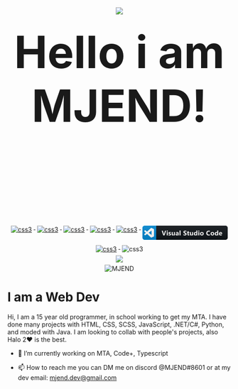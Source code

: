 <h2 style="font-size:100px;" align="center">
  <img src="https://avatars.githubusercontent.com/u/60278279?s=400&u=853bef17e7aab97e9275c1bc97aa770818b05855&v=4" height="150vh" ></img>
  <br/>
  Hello i am MJEND!
  <br/>
  <br/>
 </h2>
<p align="center">
<a href="#">
    <img src="https://raw.githubusercontent.com/MikeCodesDotNET/ColoredBadges/master/png/dev/languages/html.png" alt="css3" style="vertical-align:top; margin:6px 4px">
  </a>  
  <a href="#">
    <img src="https://raw.githubusercontent.com/MikeCodesDotNET/ColoredBadges/master/png/dev/languages/css3.png" alt="css3" style="vertical-align:top; margin:6px 4px">
  </a><a href="#">
    <img src="https://raw.githubusercontent.com/MikeCodesDotNET/ColoredBadges/master/png/dev/languages/js.png" alt="css3" style="vertical-align:top; margin:6px 4px">
  </a><a href="#">
    <img src="https://raw.githubusercontent.com/MikeCodesDotNET/ColoredBadges/master/png/dev/languages/python.png" alt="css3" style="vertical-align:top; margin:6px 4px">
  </a><a href="#">
    <img src="https://raw.githubusercontent.com/MikeCodesDotNET/ColoredBadges/master/png/devices/raspberrypi.png" alt="css3" style="vertical-align:top; margin:6px 4px">
  </a><a href="#">
    <img src="https://raw.githubusercontent.com/MikeCodesDotNET/ColoredBadges/master/png/dev/tools/visualstudio_code.png" alt="css3" style="vertical-align:top; margin:6px 4px">
  </a><a href="#">
    <img src="https://raw.githubusercontent.com/MikeCodesDotNET/ColoredBadges/master/png/dev/tools/jetbrains_pycharm.png" alt="css3" style="vertical-align:top; margin:6px 4px">
  </a>
   <img src="https://raw.githubusercontent.com/MikeCodesDotNET/ColoredBadges/master/png/dev/languages/csharp_dotnet.png" alt="css3" style="vertical-align:top; margin:6px 4px">
  </a><br>
  <img align"center" src="https://github-readme-stats.vercel.app/api/top-langs/?username=MJEND7&layout=compact&theme=material-palenight&langs_count=15" /> <br>
  <img height="195" align="center" src="https://github-readme-stats.vercel.app/api?username=MJEND7&count_private=true&include_all_commits=true&theme=material-palenight"     alt="MJEND" />
  
# I am a Web Dev  
Hi, I am a 15 year old programmer, in school working to get my MTA.
I have done many projects with HTML, CSS, SCSS, JavaScript, .NET/C#, Python, and moded with Java.
I am looking to collab with people's projects, also Halo 2❤ is the best. 


- 🔭 I’m currently working on MTA, Code+, Typescript 


- 📫 How to reach me you can DM me on discord @MJEND#8601 or at my dev email: mjend.dev@gmail.com



